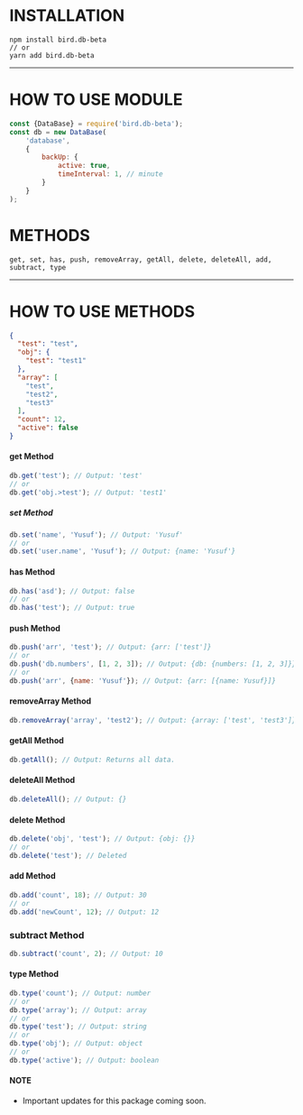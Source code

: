 # INSTALLATION

```
npm install bird.db-beta
// or
yarn add bird.db-beta
```

---

# HOW TO USE MODULE

````javascript
const {DataBase} = require('bird.db-beta');
const db = new DataBase(
    'database',
    {
        backUp: {
            active: true,
            timeInterval: 1, // minute
        }
    }
);
````

# METHODS
``get, set, has, push, removeArray, getAll, delete, deleteAll, add, subtract, type``

---

# HOW TO USE METHODS

```json
{
  "test": "test",
  "obj": {
    "test": "test1"
  },
  "array": [
    "test",
    "test2",
    "test3"
  ],
  "count": 12,
  "active": false
}
```

#### get Method
```javascript
db.get('test'); // Output: 'test'
// or
db.get('obj.>test'); // Output: 'test1'
```

##### set Method
```javascript
db.set('name', 'Yusuf'); // Output: 'Yusuf'
// or
db.set('user.name', 'Yusuf'); // Output: {name: 'Yusuf'}
```

#### has Method
```javascript
db.has('asd'); // Output: false
// or
db.has('test'); // Output: true
```

#### push Method
```javascript
db.push('arr', 'test'); // Output: {arr: ['test']}
// or
db.push('db.numbers', [1, 2, 3]); // Output: {db: {numbers: [1, 2, 3]}}
// or
db.push('arr', {name: 'Yusuf'}); // Output: {arr: [{name: Yusuf}]}
```

#### removeArray Method
```javascript
db.removeArray('array', 'test2'); // Output: {array: ['test', 'test3']}
```

#### getAll Method
```javascript
db.getAll(); // Output: Returns all data.
```

#### deleteAll Method
```javascript
db.deleteAll(); // Output: {}
```

#### delete Method
```javascript
db.delete('obj', 'test'); // Output: {obj: {}}
// or
db.delete('test'); // Deleted
```

#### add Method
```javascript
db.add('count', 18); // Output: 30
// or
db.add('newCount', 12); // Output: 12
```

### subtract Method
```javascript
db.subtract('count', 2); // Output: 10
```

#### type Method
```javascript
db.type('count'); // Output: number
// or
db.type('array'); // Output: array
// or
db.type('test'); // Output: string
// or
db.type('obj'); // Output: object
// or
db.type('active'); // Output: boolean
```

#### NOTE
- Important updates for this package coming soon.
